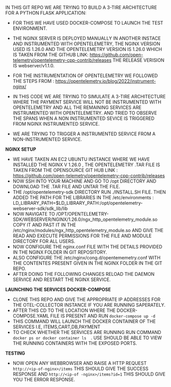 IN THIS GIT REPO WE ARE TRYING TO BUILD A 3-TIRE ARCHITECTURE FOR A PYTHON FLASK APPLICATION: 
* FOR THIS WE HAVE USED DOCKER-COMPOSE TO LAUNCH THE TEST ENVIRONMENT.
* THE NGINX SERVER IS DEPLOYED MANUALLY IN ANOTHER INSTACE AND INSTRUMENTED WITH OPENTELEMETRY, THE NGINX VERSION USED IS 1.26.0 AND THE OPENTELEMETRY VERSION IS 1.26.0 WHICH IS TAKEN FROM THE GITHUB LINK: https://github.com/open-telemetry/opentelemetry-cpp-contrib/releases
THE RELEASE VERISION IS webserver/v1.1.0.
* FOR THE INSTRUMENTATION OF OPENTELEMETRY WE FOLLOWED THE STEPS FROM : https://opentelemetry.io/blog/2022/instrument-nginx/

* IN THIS CODE WE ARE TRYING TO SIMULATE A 3-TIRE ARCHITECTURE WHERE THE PAYMENT SERVICE WILL NOT BE INSTRUMENTED WITH OPENTELEMETRY AND ALL THE REMAINING SERVICES ARE INSTRUMENTED WITH OPENTELEMETRY. AND TRIED TO OBSERVE THE SPANS WHEN A NON INSTRUMENTED SEVICE IS TRIGGERED FROM NGINX INSTRUMENTED SERVICE.
* WE ARE TRYING TO TRIGGER A INSTRUMENTED SERVICE FROM A NON-INSTRUMENTED SERVICE.
  
**NGINX SETUP**

* WE HAVE TAKEN AN EC2 UBUNTU INSTANCE WHERE WE HAVE INSTALLED THE NGINX V 1.26.0 , THE OPENTELEMETRY .TAR FILE IS TAKEN FROM THE OPENSOURCE GIT HUB LINK : https://github.com/open-telemetry/opentelemetry-cpp-contrib/releases
* NOW SSH INTO YOUR MACHINE AND GO TO /opt DIRECTORY AND DOWNLOAD THE .TAR FILE AND UNTAR THE FILE.
* THE /opt/opentelemetry-sdk DIRECTORY RUN ./INSTALL.SH FILE. THEN ADDED THE PATH FOR THE LIBRARIES IN THE /etc/environments : LD_LIBRARY_PATH=$LD_LIBRARY_PATH:/opt/opentelemetry-webserver-sdk/sdk_lib/lib
* NOW NAVIGATE TO /OPT/OPENTELEMETRY-SDK/WEBSERVER/NGINX/1.26.0/ngx_http_opentelemetry_module.so COPY IT AND PAST IT IN THE /etc/nginx/modules/ngx_http_opentelemetry_module.so AND GIVE THE READ AND EXECUTE PERMISSIONS FOR THE FILE AND MODULE DIRECTORY FOR ALL USERS.
* NOW CONFIGURE THE nginx.conf FILE WITH THE DETAILS PROVIDED IN THE NGINX FOLDER IN GIT REPOSITORY.
* ALSO CONFIGURE THE /etc/nginx/cong.d/opentememetry.conf  WITH THE CONTENTES PRESENT GIVEN IN THE NGINX FOLDER IN THE GIT REPO.
* AFTER DOING THE FOLLOWING CHANGES RELOAD THE DAEMON SERVICE AND RESTART THE NGINX SERVICE.

 **LAUNCHING THE SERVICES DOCKER-COMPOSE** 

 * CLONE THIS REPO AND GIVE THE APPROPRIATE IP ADDRESSES FOR THE OTEL-COLLECTOR INSTANCE IF YOU ARE RUNNING SAPERATELY.
 * AFTER THIS CD TO THE LOCATION WHERE THE DOCKER-COMPOSE.YAML FILE IS PRESENT AND RUN `docker-compose up -d`
 * THIS COMMAND WILL LAUNCH THE DOCKER CONTAINER OF THE SERVICES I.E, ITEMS,CART,DB,PAYMENT
 * TO CHECK WHETHER THE SERVICES ARE RUNNING RUN COMMAND `docker ps or docker container ls  `. USE SHOULD BE ABLE TO VIEW THE RUNNING CONTAINERS WITH THE EXPOSED PORTS.

**TESTING**
* NOW OPEN ANY WEBBROWSER AND RAISE A HTTP REQUEST `http://<ip-of-nginx>/items` THIS SHOULD GIVE THE SUCCESS RESPONSE AND `http://<ip-of -nginx>/items?id=1` THIS SHOULD GIVE YOU THE ERROR RESPONSE.
